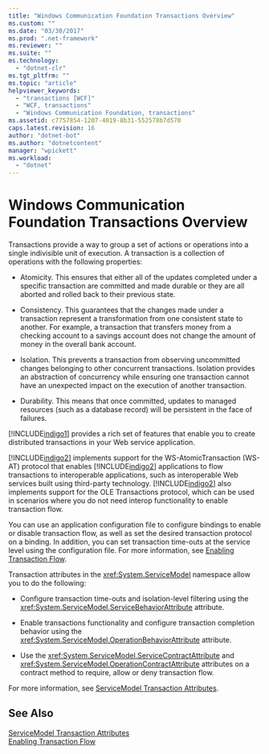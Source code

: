 ```yaml
---
title: "Windows Communication Foundation Transactions Overview"
ms.custom: ""
ms.date: "03/30/2017"
ms.prod: ".net-framework"
ms.reviewer: ""
ms.suite: ""
ms.technology: 
  - "dotnet-clr"
ms.tgt_pltfrm: ""
ms.topic: "article"
helpviewer_keywords: 
  - "transactions [WCF]"
  - "WCF, transactions"
  - "Windows Communication Foundation, transactions"
ms.assetid: c7757854-1207-4019-8b31-552578b7d570
caps.latest.revision: 16
author: "dotnet-bot"
ms.author: "dotnetcontent"
manager: "wpickett"
ms.workload: 
  - "dotnet"
---
```

# Windows Communication Foundation Transactions Overview
Transactions provide a way to group a set of actions or operations into a single indivisible unit of execution. A transaction is a collection of operations with the following properties:  
  
-   Atomicity. This ensures that either all of the updates completed under a specific transaction are committed and made durable or they are all aborted and rolled back to their previous state.  
  
-   Consistency. This guarantees that the changes made under a transaction represent a transformation from one consistent state to another. For example, a transaction that transfers money from a checking account to a savings account does not change the amount of money in the overall bank account.  
  
-   Isolation. This prevents a transaction from observing uncommitted changes belonging to other concurrent transactions. Isolation provides an abstraction of concurrency while ensuring one transaction cannot have an unexpected impact on the execution of another transaction.  
  
-   Durability. This means that once committed, updates to managed resources (such as a database record) will be persistent in the face of failures.  
  
 [!INCLUDE[indigo1](../../../../includes/indigo1-md.md)] provides a rich set of features that enable you to create distributed transactions in your Web service application.  
  
 [!INCLUDE[indigo2](../../../../includes/indigo2-md.md)] implements support for the WS-AtomicTransaction (WS-AT) protocol that enables [!INCLUDE[indigo2](../../../../includes/indigo2-md.md)] applications to flow transactions to interoperable applications, such as interoperable Web services built using third-party technology. [!INCLUDE[indigo2](../../../../includes/indigo2-md.md)] also implements support for the OLE Transactions protocol, which can be used in scenarios where you do not need interop functionality to enable transaction flow.  
  
 You can use an application configuration file to configure bindings to enable or disable transaction flow, as well as set the desired transaction protocol on a binding. In addition, you can set transaction time-outs at the service level using the configuration file. For more information, see [Enabling Transaction Flow](../../../../docs/framework/wcf/feature-details/enabling-transaction-flow.md).  
  
 Transaction attributes in the <xref:System.ServiceModel> namespace allow you to do the following:  
  
-   Configure transaction time-outs and isolation-level filtering using the <xref:System.ServiceModel.ServiceBehaviorAttribute> attribute.  
  
-   Enable transactions functionality and configure transaction completion behavior using the <xref:System.ServiceModel.OperationBehaviorAttribute> attribute.  
  
-   Use the <xref:System.ServiceModel.ServiceContractAttribute> and <xref:System.ServiceModel.OperationContractAttribute> attributes on a contract method to require, allow or deny transaction flow.  
  
 For more information, see [ServiceModel Transaction Attributes](../../../../docs/framework/wcf/feature-details/servicemodel-transaction-attributes.md).  
  
## See Also  
 [ServiceModel Transaction Attributes](../../../../docs/framework/wcf/feature-details/servicemodel-transaction-attributes.md)  
 [Enabling Transaction Flow](../../../../docs/framework/wcf/feature-details/enabling-transaction-flow.md)
